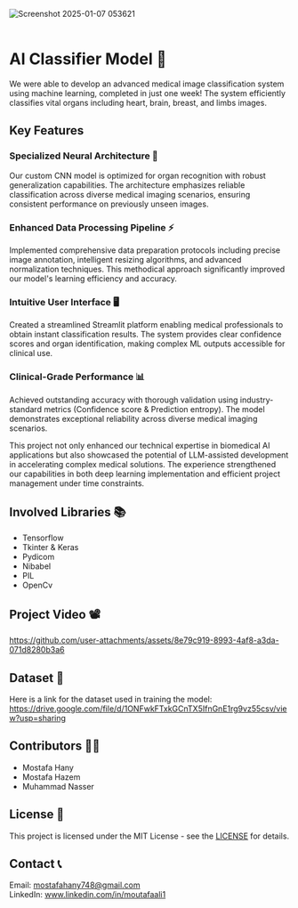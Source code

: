 
![Screenshot 2025-01-07 053621](https://github.com/user-attachments/assets/4988def3-6675-44bc-a3f6-758c4b7ca468) <br><br>

# AI Classifier Model 🧠
We were able to develop an advanced medical image classification system using machine learning, completed in just one week! The system efficiently classifies vital organs including heart, brain, breast, and limbs images.
## Key Features 
### Specialized Neural Architecture 🔮
Our custom CNN model is optimized for organ recognition with robust generalization capabilities. The architecture emphasizes reliable classification across diverse medical imaging scenarios, ensuring consistent performance on previously unseen images.
### Enhanced Data Processing Pipeline ⚡
Implemented comprehensive data preparation protocols including precise image annotation, intelligent resizing algorithms, and advanced normalization techniques. This methodical approach significantly improved our model's learning efficiency and accuracy.
### Intuitive User Interface 🖥️
Created a streamlined Streamlit platform enabling medical professionals to obtain instant classification results. The system provides clear confidence scores and organ identification, making complex ML outputs accessible for clinical use.
### Clinical-Grade Performance 📊
Achieved outstanding accuracy with thorough validation using industry-standard metrics (Confidence score & Prediction entropy). The model demonstrates exceptional reliability across diverse medical imaging scenarios.

This project not only enhanced our technical expertise in biomedical AI applications but also showcased the potential of LLM-assisted development in accelerating complex medical solutions. The experience strengthened our capabilities in both deep learning implementation and efficient project management under time constraints.

## Involved Libraries 📚
- Tensorflow
- Tkinter & Keras
- Pydicom
- Nibabel
- PIL
- OpenCv

## Project Video 📽️


https://github.com/user-attachments/assets/8e79c919-8993-4af8-a3da-071d8280b3a6

## Dataset 📖
Here is a link for the dataset used in training the model: https://drive.google.com/file/d/1ONFwkFTxkGCnTX5IfnGnE1rg9vz55csv/view?usp=sharing

## Contributors 🦸‍♂️
- Mostafa Hany
- Mostafa Hazem
- Muhammad Nasser

## License 🧾
This project is licensed under the MIT License - see the [LICENSE](https://github.com/Jiro75/AI-Organ-Classifier/blob/67aedf784f6c46ac4acb526b1b8720ee78b4ec0b/LICENSE) for details.

## Contact 📞
Email: mostafahany748@gmail.com <br>
LinkedIn: www.linkedin.com/in/moutafaali1
